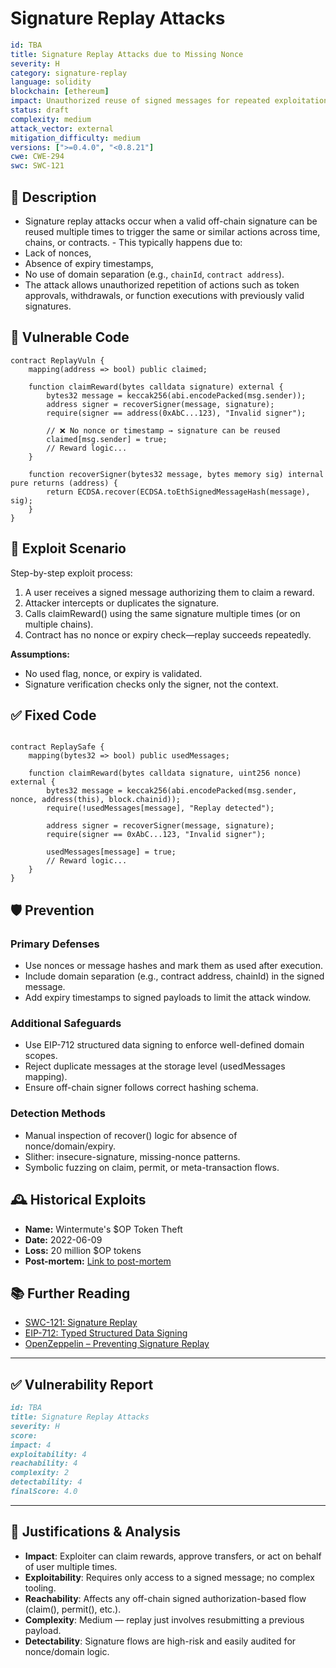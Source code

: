 # Signature Replay Attacks

```YAML
id: TBA
title: Signature Replay Attacks due to Missing Nonce 
severity: H
category: signature-replay
language: solidity
blockchain: [ethereum]
impact: Unauthorized reuse of signed messages for repeated exploitation
status: draft
complexity: medium
attack_vector: external
mitigation_difficulty: medium
versions: [">=0.4.0", "<0.8.21"]
cwe: CWE-294
swc: SWC-121
```

## 📝 Description

- Signature replay attacks occur when a valid off-chain signature can be reused multiple times to trigger the same or similar actions across time, chains, or contracts. - This typically happens due to:
- Lack of nonces,
- Absence of expiry timestamps,
- No use of domain separation (e.g., `chainId`, `contract address`).
- The attack allows unauthorized repetition of actions such as token approvals, withdrawals, or function executions with previously valid signatures.

## 🚨 Vulnerable Code

```solidity
contract ReplayVuln {
    mapping(address => bool) public claimed;

    function claimReward(bytes calldata signature) external {
        bytes32 message = keccak256(abi.encodePacked(msg.sender));
        address signer = recoverSigner(message, signature);
        require(signer == address(0xAbC...123), "Invalid signer");

        // ❌ No nonce or timestamp → signature can be reused
        claimed[msg.sender] = true;
        // Reward logic...
    }

    function recoverSigner(bytes32 message, bytes memory sig) internal pure returns (address) {
        return ECDSA.recover(ECDSA.toEthSignedMessageHash(message), sig);
    }
}
```

## 🧪 Exploit Scenario

Step-by-step exploit process:

1. A user receives a signed message authorizing them to claim a reward.
2. Attacker intercepts or duplicates the signature.
3. Calls claimReward() using the same signature multiple times (or on multiple chains).
4. Contract has no nonce or expiry check—replay succeeds repeatedly.

**Assumptions:**

- No used flag, nonce, or expiry is validated.
- Signature verification checks only the signer, not the context.

## ✅ Fixed Code

```solidity

contract ReplaySafe {
    mapping(bytes32 => bool) public usedMessages;

    function claimReward(bytes calldata signature, uint256 nonce) external {
        bytes32 message = keccak256(abi.encodePacked(msg.sender, nonce, address(this), block.chainid));
        require(!usedMessages[message], "Replay detected");

        address signer = recoverSigner(message, signature);
        require(signer == 0xAbC...123, "Invalid signer");

        usedMessages[message] = true;
        // Reward logic...
    }
}
```

## 🛡️ Prevention

### Primary Defenses

- Use nonces or message hashes and mark them as used after execution.
- Include domain separation (e.g., contract address, chainId) in the signed message.
- Add expiry timestamps to signed payloads to limit the attack window.

### Additional Safeguards

- Use EIP-712 structured data signing to enforce well-defined domain scopes.
- Reject duplicate messages at the storage level (usedMessages mapping).
- Ensure off-chain signer follows correct hashing schema.

### Detection Methods

- Manual inspection of recover() logic for absence of nonce/domain/expiry.
- Slither: insecure-signature, missing-nonce patterns.
- Symbolic fuzzing on claim, permit, or meta-transaction flows.

## 🕰️ Historical Exploits

- **Name:** Wintermute's $OP Token Theft 
- **Date:** 2022-06-09 
- **Loss:** 20 million $OP tokens 
- **Post-mortem:** [Link to post-mortem](https://doc.confluxnetwork.org/docs/general/build/smart-contracts/contract-security/signature-replay) 


## 📚 Further Reading

- [SWC-121: Signature Replay](https://swcregistry.io/docs/SWC-121) 
- [EIP-712: Typed Structured Data Signing](https://eips.ethereum.org/EIPS/eip-712) 
- [OpenZeppelin – Preventing Signature Replay](https://docs.openzeppelin.com/contracts/4.x/utilities#ECDSA) 

---

## ✅ Vulnerability Report

```markdown
id: TBA
title: Signature Replay Attacks 
severity: H
score:
impact: 4         
exploitability: 4 
reachability: 4   
complexity: 2     
detectability: 4  
finalScore: 4.0
```

---

## 📄 Justifications & Analysis

- **Impact**: Exploiter can claim rewards, approve transfers, or act on behalf of user multiple times.
- **Exploitability**: Requires only access to a signed message; no complex tooling.
- **Reachability**: Affects any off-chain signed authorization-based flow (claim(), permit(), etc.).
- **Complexity**: Medium — replay just involves resubmitting a previous payload.
- **Detectability**: Signature flows are high-risk and easily audited for nonce/domain logic.
